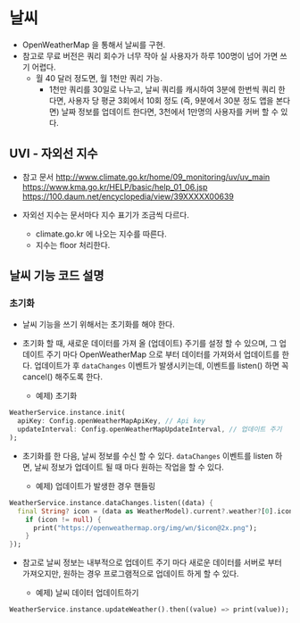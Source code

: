 # 날씨


- OpenWeatherMap 을 통해서 날씨를 구현.
- 참고로 무료 버전은 쿼리 회수가 너무 작아 실 사용자가 하루 100명이 넘어 가면 쓰기 어렵다.
  - 월 40 달러 정도면, 월 1천만 쿼리 가능.
    - 1천만 쿼리를 30일로 나누고, 날씨 쿼리를 캐시하여 3분에 한번씩 쿼리 한다면, 사용자 당 평균 3회에서 10회 정도 (즉, 9분에서 30분 정도 앱을 본다면) 날짜 정보를 업데이트 한다면, 3천에서 1만명의 사용자를 커버 할 수 있다.


## UVI - 자외선 지수

- 참고 문서
http://www.climate.go.kr/home/09_monitoring/uv/uv_main
https://www.kma.go.kr/HELP/basic/help_01_06.jsp
https://100.daum.net/encyclopedia/view/39XXXXX00639


- 자외선 지수는 문서마다 지수 표기가 조금씩 다르다.
  - climate.go.kr 에 나오는 지수를 따른다.
  - 지수는 floor 처리한다.




## 날씨 기능 코드 설명

### 초기화

- 날씨 기능을 쓰기 위해서는 초기화를 해야 한다.
- 초기화 할 때, 새로운 데이터를 가져 올 (업데이트) 주기를 설정 할 수 있으며, 그 업데이트 주기 마다 OpenWeatherMap 으로 부터 데이터를 가져와서 업데이트를 한다.
업데이트가 후 `dataChanges` 이벤트가 발생시키는데, 이벤트를 listen() 하면 꼭 cancel() 해주도록 한다.


  - 예제) 초기화
```dart
WeatherService.instance.init(
  apiKey: Config.openWeatherMapApiKey, // Api key
  updateInterval: Config.openWeatherMapUpdateInterval, // 업데이트 주기
);
```


- 초기화를 한 다음, 날씨 정보를 수신 할 수 있다. `dataChanges` 이벤트를 listen 하면, 날씨 정보가 업데이트 될 때 마다 원하는 작업을 할 수 있다.

  - 예제) 업데이트가 발생한 경우 핸들링
```dart
WeatherService.instance.dataChanges.listen((data) {
  final String? icon = (data as WeatherModel).current?.weather?[0].icon;
    if (icon != null) {
      print("https://openweathermap.org/img/wn/$icon@2x.png");
    }
});
```

- 참고로 날씨 정보는 내부적으로 업데이트 주기 마다 새로운 데이터를 서버로 부터 가져오지만, 원하는 경우 프로그램적으로 업데이트 하게 할 수 있다.

  - 예제) 날씨 데이터 업데이트하기
```dart
WeatherService.instance.updateWeather().then((value) => print(value));
```

